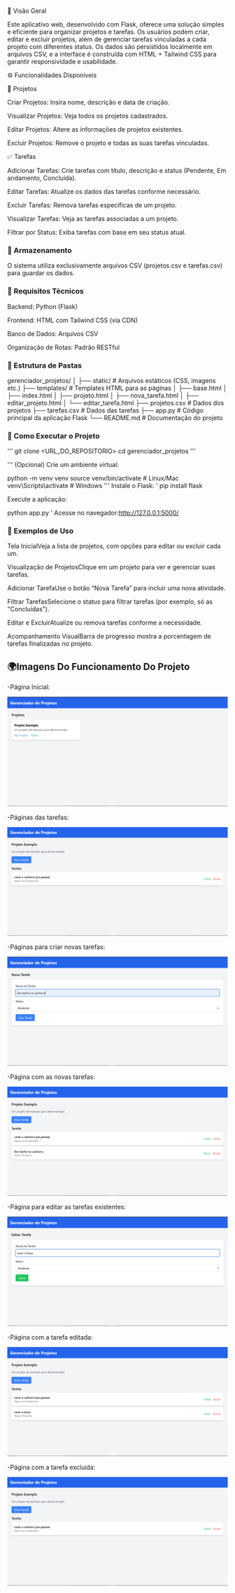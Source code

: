 📌 Visão Geral

Este aplicativo web, desenvolvido com Flask, oferece uma solução simples e eficiente para organizar projetos e tarefas. Os usuários podem criar, editar e excluir projetos, além de gerenciar tarefas vinculadas a cada projeto com diferentes status. Os dados são persistidos localmente em arquivos CSV, e a interface é construída com HTML + Tailwind CSS para garantir responsividade e usabilidade.

⚙ Funcionalidades Disponíveis

📁 Projetos

Criar Projetos: Insira nome, descrição e data de criação.

Visualizar Projetos: Veja todos os projetos cadastrados.

Editar Projetos: Altere as informações de projetos existentes.

Excluir Projetos: Remove o projeto e todas as suas tarefas vinculadas.

✅ Tarefas

Adicionar Tarefas: Crie tarefas com título, descrição e status (Pendente, Em andamento, Concluída).

Editar Tarefas: Atualize os dados das tarefas conforme necessário.

Excluir Tarefas: Remova tarefas específicas de um projeto.

Visualizar Tarefas: Veja as tarefas associadas a um projeto.

Filtrar por Status: Exiba tarefas com base em seu status atual.


### 📀 Armazenamento

O sistema utiliza exclusivamente arquivos CSV (projetos.csv e tarefas.csv) para guardar os dados.

### 🧰 Requisitos Técnicos

Backend: Python (Flask)

Frontend: HTML com Tailwind CSS (via CDN)

Banco de Dados: Arquivos CSV

Organização de Rotas: Padrão RESTful

### 📁 Estrutura de Pastas

gerenciador_projetos/
│
├── static/                   # Arquivos estáticos (CSS, imagens etc.)
├── templates/                # Templates HTML para as páginas
│   ├── base.html
│   ├── index.html
│   ├── projeto.html
│   ├── nova_tarefa.html
│   ├── editar_projeto.html
│   └── editar_tarefa.html
├── projetos.csv              # Dados dos projetos
├── tarefas.csv               # Dados das tarefas
├── app.py                    # Código principal da aplicação Flask
└── README.md                 # Documentação do projeto

### 🚀 Como Executar o Projeto

''' git clone <URL_DO_REPOSITORIO>
cd gerenciador_projetos '''

'''
(Opcional) Crie um ambiente virtual:

python -m venv venv
source venv/bin/activate  # Linux/Mac
venv\Scripts\activate     # Windows
'''
Instale o Flask:
'
pip install flask

Execute a aplicação:

python app.py
'
Acesse no navegador:http://127.0.0.1:5000/

### 🧪 Exemplos de Uso

Tela InicialVeja a lista de projetos, com opções para editar ou excluir cada um.

Visualização de ProjetosClique em um projeto para ver e gerenciar suas tarefas.

Adicionar TarefaUse o botão “Nova Tarefa” para incluir uma nova atividade.

Filtrar TarefasSelecione o status para filtrar tarefas (por exemplo, só as "Concluídas").

Editar e ExcluirAtualize ou remova tarefas conforme a necessidade.

Acompanhamento VisualBarra de progresso mostra a porcentagem de tarefas finalizadas no projeto.


## 🌍Imagens Do Funcionamento Do Projeto

-Página Inicial:

![1.png](https://github.com/pjaneri300/RECUPERA--O-FLASK/blob/main/static/img/1.png)

-Páginas das tarefas:

![6.png](https://github.com/pjaneri300/RECUPERA--O-FLASK/blob/main/static/img/2.png)

-Páginas para criar novas tarefas:

![2.png](https://github.com/pjaneri300/RECUPERA--O-FLASK/blob/main/static/img/3.png)

-Página com as novas tarefas:

![3.png](https://github.com/pjaneri300/RECUPERA--O-FLASK/blob/main/static/img/4.png)

-Página para editar as tarefas existentes:

![Captura de tela 2025-05-09 085643.png](https://github.com/pjaneri300/RECUPERA--O-FLASK/blob/main/static/img/5.png)

-Página com a tarefa editada:

![Captura de tela 2025-05-09 085741.png](https://github.com/pjaneri300/RECUPERA--O-FLASK/blob/main/static/img/6.png)

-Página com a tarefa excluida:

![6.png](https://github.com/pjaneri300/RECUPERA--O-FLASK/blob/main/static/img/7.png)
